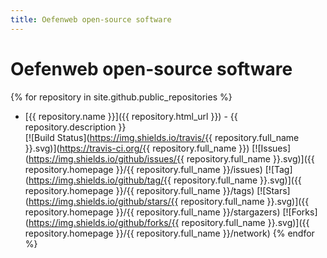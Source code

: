 ```yaml
---
title: Oefenweb open-source software
---
```


# Oefenweb open-source software

{% for repository in site.github.public_repositories %}
* [{{ repository.name }}]({{ repository.html_url }}) - {{ repository.description }}<br />
  [![Build Status](https://img.shields.io/travis/{{ repository.full_name }}.svg)](https://travis-ci.org/{{ repository.full_name }})
  [![Issues](https://img.shields.io/github/issues/{{ repository.full_name }}.svg)]({{ repository.homepage }}/{{ repository.full_name }}/issues)
  [![Tag](https://img.shields.io/github/tag/{{ repository.full_name }}.svg)]({{ repository.homepage }}/{{ repository.full_name }}/tags)
  [![Stars](https://img.shields.io/github/stars/{{ repository.full_name }}.svg)]({{ repository.homepage }}/{{ repository.full_name }}/stargazers)
  [![Forks](https://img.shields.io/github/forks/{{ repository.full_name }}.svg)]({{ repository.homepage }}/{{ repository.full_name }}/network)
{% endfor %}
